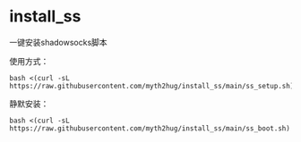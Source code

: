 # install_ss
一键安装shadowsocks脚本

使用方式：
```shell
bash <(curl -sL https://raw.githubusercontent.com/myth2hug/install_ss/main/ss_setup.sh)
```

静默安装：
```shell
bash <(curl -sL https://raw.githubusercontent.com/myth2hug/install_ss/main/ss_boot.sh)
```